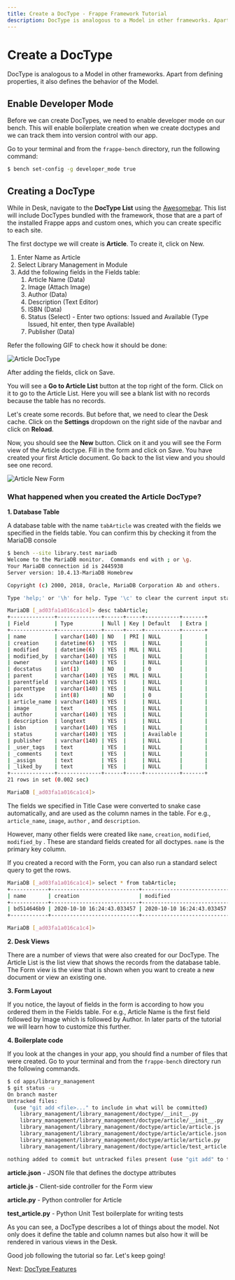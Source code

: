 ```yaml
---
title: Create a DocType - Frappe Framework Tutorial
description: DocType is analogous to a Model in other frameworks. Apart from defining properties, it also defines the behavior of the Model.
---
```


# Create a DocType

DocType is analogous to a Model in other frameworks. Apart from defining
properties, it also defines the behavior of the Model.

## Enable Developer Mode

Before we can create DocTypes, we need to enable developer mode on our bench. This
will enable boilerplate creation when we create doctypes and we can track them into
version control with our app.

Go to your terminal and from the `frappe-bench` directory, run the following command:

```bash
$ bench set-config -g developer_mode true
```

## Creating a DocType

While in Desk, navigate to the **DocType List** using the [Awesomebar](/docs/user/en/desk#awesomebar). This list will include DocTypes bundled with the framework, those that are a part of the installed Frappe apps and custom ones, which you can create specific to each site.

The first doctype we will create is **Article**. To create it, click on New.

1. Enter Name as Article
2. Select Library Management in Module
3. Add the following fields in the Fields table:
    1. Article Name (Data)
    1. Image (Attach Image)
    1. Author (Data)
    1. Description (Text Editor)
    1. ISBN (Data)
    1. Status (Select) - Enter two options: Issued and Available (Type Issued, hit enter, then type Available)
    1. Publisher (Data)

Refer the following GIF to check how it should be done:

![Article DocType](/assets/frappe_docs/tutorial/article-doctype.gif)

After adding the fields, click on Save.

You will see a **Go to Article List** button at the top right of the form. Click
on it to go to the Article List. Here you will see a blank list with no records
because the table has no records.

Let's create some records. But before that, we need to clear the Desk cache.
Click on the **Settings** dropdown on the right side of the navbar and click on
**Reload**.

Now, you should see the **New** button. Click on it and you will see the Form
view of the Article doctype. Fill in the form and click on Save. You have
created your first Article document. Go back to the list view and you should see
one record.

![Article New Form](/assets/frappe_docs/tutorial/article-new-form.gif)

### What happened when you created the Article DocType?

**1. Database Table**

A database table with the name `tabArticle` was created with the fields we
specified in the fields table. You can confirm this by checking it from the
MariaDB console

```bash
$ bench --site library.test mariadb
Welcome to the MariaDB monitor.  Commands end with ; or \g.
Your MariaDB connection id is 2445938
Server version: 10.4.13-MariaDB Homebrew

Copyright (c) 2000, 2018, Oracle, MariaDB Corporation Ab and others.

Type 'help;' or '\h' for help. Type '\c' to clear the current input statement.

MariaDB [_ad03fa1a016ca1c4]> desc tabArticle;
+--------------+--------------+------+-----+-----------+-------+
| Field        | Type         | Null | Key | Default   | Extra |
+--------------+--------------+------+-----+-----------+-------+
| name         | varchar(140) | NO   | PRI | NULL      |       |
| creation     | datetime(6)  | YES  |     | NULL      |       |
| modified     | datetime(6)  | YES  | MUL | NULL      |       |
| modified_by  | varchar(140) | YES  |     | NULL      |       |
| owner        | varchar(140) | YES  |     | NULL      |       |
| docstatus    | int(1)       | NO   |     | 0         |       |
| parent       | varchar(140) | YES  | MUL | NULL      |       |
| parentfield  | varchar(140) | YES  |     | NULL      |       |
| parenttype   | varchar(140) | YES  |     | NULL      |       |
| idx          | int(8)       | NO   |     | 0         |       |
| article_name | varchar(140) | YES  |     | NULL      |       |
| image        | text         | YES  |     | NULL      |       |
| author       | varchar(140) | YES  |     | NULL      |       |
| description  | longtext     | YES  |     | NULL      |       |
| isbn         | varchar(140) | YES  |     | NULL      |       |
| status       | varchar(140) | YES  |     | Available |       |
| publisher    | varchar(140) | YES  |     | NULL      |       |
| _user_tags   | text         | YES  |     | NULL      |       |
| _comments    | text         | YES  |     | NULL      |       |
| _assign      | text         | YES  |     | NULL      |       |
| _liked_by    | text         | YES  |     | NULL      |       |
+--------------+--------------+------+-----+-----------+-------+
21 rows in set (0.002 sec)

MariaDB [_ad03fa1a016ca1c4]>
```

The fields we specified in Title Case were converted to snake case
automatically, and are used as the column names in the table. For e.g.,
`article_name`, `image`, `author` , and `description`.

However, many other fields were created like `name`, `creation`, `modified`,
`modified_by` . These are standard fields created for all doctypes. `name` is
the primary key column.

If you created a record with the Form, you can also run a standard select query
to get the rows.

```bash
MariaDB [_ad03fa1a016ca1c4]> select * from tabArticle;
+------------+----------------------------+----------------------------+---------------+---------------+-----------+--------+-------------+------------+-----+-----------------------------+--
| name       | creation                   | modified                   | modified_by   | owner         | docstatus | parent | parentfield | parenttype | idx | article_name                | i
+------------+----------------------------+----------------------------+---------------+---------------+-----------+--------+-------------+------------+-----+-----------------------------+--
| bd514646b9 | 2020-10-10 16:24:43.033457 | 2020-10-10 16:24:43.033457 | Administrator | Administrator |         0 | NULL   | NULL        | NULL       |   0 | The Girl with all the Gifts | N
+------------+----------------------------+----------------------------+---------------+---------------+-----------+--------+-------------+------------+-----+-----------------------------+--

MariaDB [_ad03fa1a016ca1c4]>
```

**2. Desk Views**

There are a number of views that were also created for our DocType. The Article
List is the list view that shows the records from the database table. The Form
view is the view that is shown when you want to create a new document or view an
existing one.

**3. Form Layout**

If you notice, the layout of fields in the form is according to how you ordered
them in the Fields table. For e.g., Article Name is the first field followed by
Image which is followed by Author. In later parts of the tutorial we will learn
how to customize this further.

**4. Boilerplate code**

If you look at the changes in your app, you should find a number of files that
were created. Go to your terminal and from the `frappe-bench` directory run the
following commands.

```bash
$ cd apps/library_management
$ git status -u
On branch master
Untracked files:
  (use "git add <file>..." to include in what will be committed)
	library_management/library_management/doctype/__init__.py
	library_management/library_management/doctype/article/__init__.py
	library_management/library_management/doctype/article/article.js
	library_management/library_management/doctype/article/article.json
	library_management/library_management/doctype/article/article.py
	library_management/library_management/doctype/article/test_article.py

nothing added to commit but untracked files present (use "git add" to track)
```

**article.json** - JSON file that defines the doctype attributes

**article.js** - Client-side controller for the Form view

**article.py** - Python controller for Article

**test_article.py** - Python Unit Test boilerplate for writing tests

As you can see, a DocType describes a lot of things about the model. Not only
does it define the table and column names but also how it will be rendered in
various views in the Desk.

Good job following the tutorial so far. Let's keep going!

Next: [DocType Features](/docs/user/en/tutorial/doctype-features)
